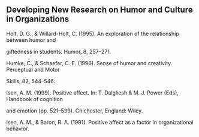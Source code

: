 ## Developing New Research on Humor and Culture in Organizations

Holt, D. G., & Willard-Holt, C. (1995). An exploration of the relationship between humor and

giftedness in students. Humor, 8, 257–271.

Humke, C., & Schaefer, C. E. (1996). Sense of humor and creativity. Perceptual and Motor

Skills, 82, 544–546.

Isen, A. M. (1999). Positive affect. In: T. Dalgliesh & M. J. Power (Eds), Handbook of cognition

and emotion (pp. 521–539). Chichester, England: Wiley.

Isen, A. M., & Baron, R. A. (1991). Positive affect as a factor in organizational behavior.